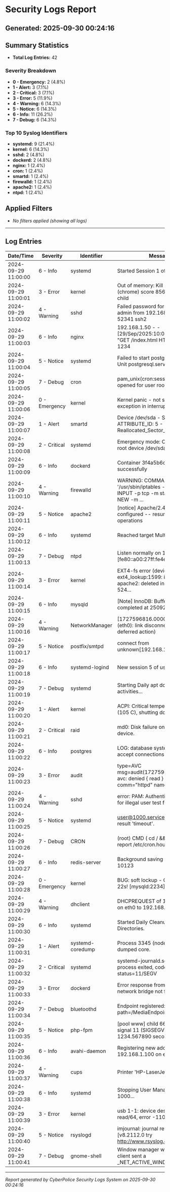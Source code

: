 # Security Logs Report
**Generated:** 2025-09-30 00:24:16
---
## Summary Statistics
- **Total Log Entries:** 42

### Severity Breakdown
- **0 - Emergency:** 2 (4.8%)
- **1 - Alert:** 3 (7.1%)
- **2 - Critical:** 3 (7.1%)
- **3 - Error:** 5 (11.9%)
- **4 - Warning:** 6 (14.3%)
- **5 - Notice:** 6 (14.3%)
- **6 - Info:** 11 (26.2%)
- **7 - Debug:** 6 (14.3%)

### Top 10 Syslog Identifiers
- **systemd:** 9 (21.4%)
- **kernel:** 6 (14.3%)
- **sshd:** 2 (4.8%)
- **dockerd:** 2 (4.8%)
- **nginx:** 1 (2.4%)
- **cron:** 1 (2.4%)
- **smartd:** 1 (2.4%)
- **firewalld:** 1 (2.4%)
- **apache2:** 1 (2.4%)
- **ntpd:** 1 (2.4%)

## Applied Filters
- *No filters applied (showing all logs)*

---
## Log Entries

| Date/Time | Severity | Identifier | Message |
|-----------|----------|------------|----------|
| 2024-09-29 11:00:00 | 6 - Info | systemd | Started Session 1 of user root. |
| 2024-09-29 11:00:01 | 3 - Error | kernel | Out of memory: Kill process 4321 (chrome) score 856 or sacrifice child |
| 2024-09-29 11:00:02 | 4 - Warning | sshd | Failed password for invalid user admin from 192.168.1.100 port 52341 ssh2 |
| 2024-09-29 11:00:03 | 6 - Info | nginx | 192.168.1.50 - - [29/Sep/2025:10:00:03 +0000] "GET /index.html HTTP/1.1" 200 1234 |
| 2024-09-29 11:00:04 | 5 - Notice | systemd | Failed to start postgresql.service: Unit postgresql.service not found. |
| 2024-09-29 11:00:05 | 7 - Debug | cron | pam_unix(cron:session): session opened for user root by (uid=0) |
| 2024-09-29 11:00:06 | 0 - Emergency | kernel | Kernel panic - not syncing: Fatal exception in interrupt |
| 2024-09-29 11:00:07 | 1 - Alert | smartd | Device /dev/sda - SMART Failure: ATTRIBUTE_ID: 5 - Reallocated_Sector_Ct |
| 2024-09-29 11:00:08 | 2 - Critical | systemd | Emergency mode: Cannot open root device /dev/sda1 |
| 2024-09-29 11:00:09 | 6 - Info | dockerd | Container 3f4a5b6c7d8e started successfully |
| 2024-09-29 11:00:10 | 4 - Warning | firewalld | WARNING: COMMAND_FAILED: '/usr/sbin/iptables -w10 -t filter -C INPUT -p tcp -m state --state NEW -m ... |
| 2024-09-29 11:00:11 | 5 - Notice | apache2 | [notice] Apache/2.4.52 (Ubuntu) configured -- resuming normal operations |
| 2024-09-29 11:00:12 | 6 - Info | systemd | Reached target Multi-User System. |
| 2024-09-29 11:00:13 | 7 - Debug | ntpd | Listen normally on 15 eth0 [fe80::a00:27ff:fe4e:66a1]:123 |
| 2024-09-29 11:00:14 | 3 - Error | kernel | EXT4-fs error (device sdb1): ext4_lookup:1599: inode #2: comm apache2: deleted inode referenced: 524... |
| 2024-09-29 11:00:15 | 6 - Info | mysqld | [Note] InnoDB: Buffer pool(s) load completed at 250929 10:00:15 |
| 2024-09-29 11:00:16 | 4 - Warning | NetworkManager | <warn>  [1727596816.0000] device (eth0): link disconnected (calling deferred action) |
| 2024-09-29 11:00:17 | 5 - Notice | postfix/smtpd | connect from unknown[192.168.1.200] |
| 2024-09-29 11:00:18 | 6 - Info | systemd-logind | New session 5 of user john. |
| 2024-09-29 11:00:19 | 7 - Debug | systemd | Starting Daily apt download activities... |
| 2024-09-29 11:00:20 | 1 - Alert | kernel | ACPI: Critical temperature reached (105 C), shutting down |
| 2024-09-29 11:00:21 | 2 - Critical | raid | md0: Disk failure on sdb1, disabling device. |
| 2024-09-29 11:00:22 | 6 - Info | postgres | LOG:  database system is ready to accept connections |
| 2024-09-29 11:00:23 | 3 - Error | audit | type=AVC msg=audit(1727596823.000:123): avc:  denied  { read } for  pid=7890 comm="httpd" name="secr... |
| 2024-09-29 11:00:24 | 4 - Warning | sshd | error: PAM: Authentication failure for illegal user test from 10.0.0.50 |
| 2024-09-29 11:00:25 | 5 - Notice | systemd | user@1000.service: Failed with result 'timeout'. |
| 2024-09-29 11:00:26 | 7 - Debug | CRON | (root) CMD (   cd / && run-parts --report /etc/cron.hourly) |
| 2024-09-29 11:00:27 | 6 - Info | redis-server | Background saving started by pid 10123 |
| 2024-09-29 11:00:28 | 0 - Emergency | kernel | BUG: soft lockup - CPU#2 stuck for 22s! [mysqld:2234] |
| 2024-09-29 11:00:29 | 4 - Warning | dhclient | DHCPREQUEST of 192.168.1.100 on eth0 to 192.168.1.1 port 67 |
| 2024-09-29 11:00:30 | 6 - Info | systemd | Started Daily Cleanup of Temporary Directories. |
| 2024-09-29 11:00:31 | 1 - Alert | systemd-coredump | Process 3345 (node) of user 1000 dumped core. |
| 2024-09-29 11:00:32 | 2 - Critical | systemd | systemd-journald.service: Main process exited, code=killed, status=11/SEGV |
| 2024-09-29 11:00:33 | 3 - Error | dockerd | Error response from daemon: network bridge not found |
| 2024-09-29 11:00:34 | 7 - Debug | bluetoothd | Endpoint registered: sender=:1.54 path=/MediaEndpoint/A2DPSource |
| 2024-09-29 11:00:35 | 5 - Notice | php-fpm | [pool www] child 6678 exited on signal 11 (SIGSEGV) after 1234.567890 seconds from start |
| 2024-09-29 11:00:36 | 6 - Info | avahi-daemon | Registering new address record for 192.168.1.100 on eth0.IPv4. |
| 2024-09-29 11:00:37 | 4 - Warning | cups | Printer 'HP-LaserJet' is now offline. |
| 2024-09-29 11:00:38 | 6 - Info | systemd | Stopping User Manager for UID 1000... |
| 2024-09-29 11:00:39 | 3 - Error | kernel | usb 1-1: device descriptor read/64, error -110 |
| 2024-09-29 11:00:40 | 5 - Notice | rsyslogd | imjournal: journal reloaded... [v8.2112.0 try http://www.rsyslog.com/e/0 ] |
| 2024-09-29 11:00:41 | 7 - Debug | gnome-shell | Window manager warning: Buggy client sent a _NET_ACTIVE_WINDOW message |

---

*Report generated by CyberPolice Security Logs System on 2025-09-30 00:24:16*
